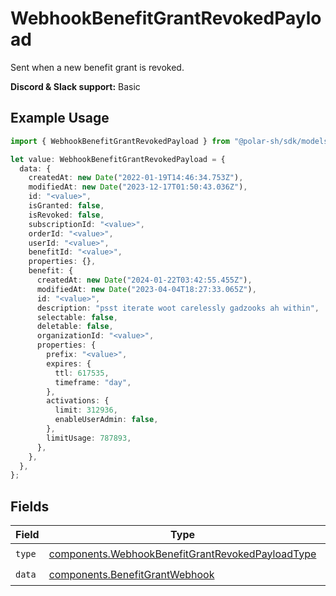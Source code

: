 # WebhookBenefitGrantRevokedPayload

Sent when a new benefit grant is revoked.

**Discord & Slack support:** Basic

## Example Usage

```typescript
import { WebhookBenefitGrantRevokedPayload } from "@polar-sh/sdk/models/components";

let value: WebhookBenefitGrantRevokedPayload = {
  data: {
    createdAt: new Date("2022-01-19T14:46:34.753Z"),
    modifiedAt: new Date("2023-12-17T01:50:43.036Z"),
    id: "<value>",
    isGranted: false,
    isRevoked: false,
    subscriptionId: "<value>",
    orderId: "<value>",
    userId: "<value>",
    benefitId: "<value>",
    properties: {},
    benefit: {
      createdAt: new Date("2024-01-22T03:42:55.455Z"),
      modifiedAt: new Date("2023-04-04T18:27:33.065Z"),
      id: "<value>",
      description: "psst iterate woot carelessly gadzooks ah within",
      selectable: false,
      deletable: false,
      organizationId: "<value>",
      properties: {
        prefix: "<value>",
        expires: {
          ttl: 617535,
          timeframe: "day",
        },
        activations: {
          limit: 312936,
          enableUserAdmin: false,
        },
        limitUsage: 787893,
      },
    },
  },
};
```

## Fields

| Field                                                                                                                | Type                                                                                                                 | Required                                                                                                             | Description                                                                                                          |
| -------------------------------------------------------------------------------------------------------------------- | -------------------------------------------------------------------------------------------------------------------- | -------------------------------------------------------------------------------------------------------------------- | -------------------------------------------------------------------------------------------------------------------- |
| `type`                                                                                                               | [components.WebhookBenefitGrantRevokedPayloadType](../../models/components/webhookbenefitgrantrevokedpayloadtype.md) | :heavy_check_mark:                                                                                                   | N/A                                                                                                                  |
| `data`                                                                                                               | [components.BenefitGrantWebhook](../../models/components/benefitgrantwebhook.md)                                     | :heavy_check_mark:                                                                                                   | N/A                                                                                                                  |